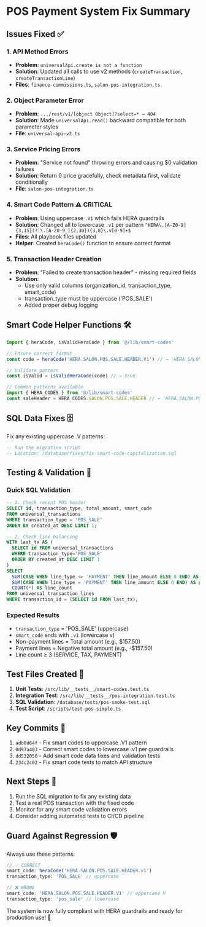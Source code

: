 # POS Payment System Fix Summary

## Issues Fixed ✅

### 1. **API Method Errors**
- **Problem**: `universalApi.create is not a function`
- **Solution**: Updated all calls to use v2 methods (`createTransaction`, `createTransactionLine`)
- **Files**: `finance-commissions.ts`, `salon-pos-integration.ts`

### 2. **Object Parameter Error**
- **Problem**: `.../rest/v1/[object Object]?select=* → 404`
- **Solution**: Made `universalApi.read()` backward compatible for both parameter styles
- **File**: `universal-api-v2.ts`

### 3. **Service Pricing Errors**
- **Problem**: "Service not found" throwing errors and causing $0 validation failures
- **Solution**: Return 0 price gracefully, check metadata first, validate conditionally
- **File**: `salon-pos-integration.ts`

### 4. **Smart Code Pattern** ⚠️ CRITICAL
- **Problem**: Using uppercase `.V1` which fails HERA guardrails
- **Solution**: Changed all to lowercase `.v1` per pattern `^HERA\.[A-Z0-9]{3,15}(?:\.[A-Z0-9_]{2,30}){3,8}\.v[0-9]+$`
- **Files**: All playbook files updated
- **Helper**: Created `heraCode()` function to ensure correct format

### 5. **Transaction Header Creation**
- **Problem**: "Failed to create transaction header" - missing required fields
- **Solution**: 
  - Use only valid columns (organization_id, transaction_type, smart_code)
  - transaction_type must be uppercase ('POS_SALE')
  - Added proper debug logging

## Smart Code Helper Functions 🛠️

```typescript
import { heraCode, isValidHeraCode } from '@/lib/smart-codes'

// Ensure correct format
const code = heraCode('HERA.SALON.POS.SALE.HEADER.V1') // → 'HERA.SALON.POS.SALE.HEADER.v1'

// Validate pattern
const isValid = isValidHeraCode(code) // → true

// Common patterns available
import { HERA_CODES } from '@/lib/smart-codes'
const saleHeader = HERA_CODES.SALON.POS.SALE.HEADER // → 'HERA.SALON.POS.SALE.HEADER.v1'
```

## SQL Data Fixes 🗄️

Fix any existing uppercase .V patterns:
```sql
-- Run the migration script
-- Location: /database/fixes/fix-smart-code-capitalization.sql
```

## Testing & Validation 🧪

### Quick SQL Validation
```sql
-- 1. Check recent POS header
SELECT id, transaction_type, total_amount, smart_code 
FROM universal_transactions 
WHERE transaction_type = 'POS_SALE' 
ORDER BY created_at DESC LIMIT 1;

-- 2. Check line balancing
WITH last_tx AS (
  SELECT id FROM universal_transactions 
  WHERE transaction_type='POS_SALE' 
  ORDER BY created_at DESC LIMIT 1
)
SELECT
  SUM(CASE WHEN line_type <> 'PAYMENT' THEN line_amount ELSE 0 END) AS non_payment_total,
  SUM(CASE WHEN line_type = 'PAYMENT' THEN line_amount ELSE 0 END) AS payment_total,
  COUNT(*) AS line_count
FROM universal_transaction_lines
WHERE transaction_id = (SELECT id FROM last_tx);
```

### Expected Results
- `transaction_type` = 'POS_SALE' (uppercase)
- `smart_code` ends with `.v1` (lowercase v)
- Non-payment lines = Total amount (e.g., $157.50)
- Payment lines = Negative total amount (e.g., -$157.50)
- Line count ≥ 3 (SERVICE, TAX, PAYMENT)

## Test Files Created 📁

1. **Unit Tests**: `/src/lib/__tests__/smart-codes.test.ts`
2. **Integration Test**: `/src/lib/__tests__/pos-integration.test.ts`
3. **SQL Validation**: `/database/tests/pos-smoke-test.sql`
4. **Test Script**: `/scripts/test-pos-simple.ts`

## Key Commits 🔀

1. `adb0d64f` - Fix smart codes to uppercase .V1 pattern
2. `0d97a403` - Correct smart codes to lowercase .v1 per guardrails
3. `dd532050` - Add smart code data fixes and validation tests
4. `234c2c02` - Fix smart code tests to match API structure

## Next Steps 🚀

1. Run the SQL migration to fix any existing data
2. Test a real POS transaction with the fixed code
3. Monitor for any smart code validation errors
4. Consider adding automated tests to CI/CD pipeline

## Guard Against Regression 🛡️

Always use these patterns:
```typescript
// ✅ CORRECT
smart_code: heraCode('HERA.SALON.POS.SALE.HEADER.v1')
transaction_type: 'POS_SALE' // uppercase

// ❌ WRONG
smart_code: 'HERA.SALON.POS.SALE.HEADER.V1' // uppercase V
transaction_type: 'pos_sale' // lowercase
```

The system is now fully compliant with HERA guardrails and ready for production use! 🎉